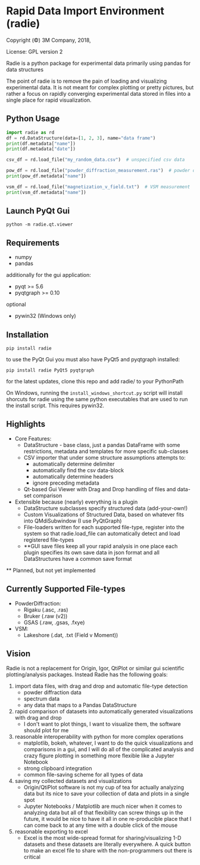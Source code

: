 # Rapid Data Import Environment (radie)

Copyright (&copy;) 3M Company, 2018, 

License: GPL version 2 

Radie is a python package for experimental data primarily using pandas
for data structures

The point of radie is to remove the pain of loading and visualizing
experimental data. It is not meant for complex plotting or pretty
pictures, but rather a focus on rapidly converging experimental data
stored in files into a single place for rapid visualization.

## Python Usage

```python
import radie as rd
df = rd.DataStructure(data=[1, 2, 3], name="data frame")
print(df.metadata["name"])
print(df.metadata["date"])

csv_df = rd.load_file("my_random_data.csv")  # unspecified csv data

pow_df = rd.load_file("powder_diffraction_measurement.ras")  # powder diffraction data
print(pow_df.metadata["name"])

vsm_df = rd.load_file("magnetization_v_field.txt")  # VSM measurement
print(vsm_df.metadata["name"])
```

## Launch PyQt Gui

```shell
python -m radie.qt.viewer
```

## Requirements
- numpy
- pandas

additionally for the gui application:
- pyqt >= 5.6
- pyqtgraph >= 0.10

optional
- pywin32 (Windows only)

## Installation

    pip install radie

to use the PyQt Gui you must also have PyQt5 and pyqtgraph installed:

    pip install radie PyQt5 pyqtgraph
    
for the latest updates, clone this repo and add radie/ to your PythonPath

On Windows, running the `install_windows_shortcut.py` script will install
shorcuts for radie using the same python executables that are used to
run the install script.  This requires pywin32.

## Highlights

-   Core Features:
    -   DataStructure - base class, just a pandas DataFrame with some
        restrictions, metadata and templates for more specific
        sub-classes
    -   CSV importer that under some structure assumptions attempts to:
        -   automatically determine delimiter
        -   automatically find the csv data-block
        -   automatically determine headers
        -   ignore preceding metadata
    -   Qt-based Gui Viewer with Drag and Drop handling of files and
        data-set comparison
-   Extensible because (nearly) everything is a plugin
    -   DataStructure subclasses specify structured data
        (add-your-own!)
    -   Custom Visualizations of Structured Data, based on whatever fits
        into QMdiSubwindow (I use PyQtGraph)
    -   File-loaders written for each supported file-type, register into
        the system so that radie.load\_file can automatically detect
        and load registered file-types
    -   \*\*GUI save files keep all your rapid analysis in one place
        each plugin specifies its own save data in json format and all
        DataStructures have a common save format

\*\* Planned, but not yet implemented

## Currently Supported File-types

-   PowderDiffraction:
    -   Rigaku (.asc, .ras)
    -   Bruker (.raw (v2))
    -   GSAS (.raw, .gsas, .fxye)
-   VSM:
    -   Lakeshore (.dat, .txt (Field v Moment))

## Vision

Radie is not a replacement for Origin, Igor, QtiPlot or similar gui
scientific plotting/analysis packages. Instead Radie has the
following goals:

1.  import data files, with drag and drop and automatic file-type
    detection
    -   powder diffraction data
    -   spectrum data
    -   any data that maps to a Pandas DataStructure
2.  rapid comparison of datasets into automatically generated
    visualizations with drag and drop
    -   I don't want to plot things, I want to visualize them, the
        software should plot for me
3.  reasonable interoperability with python for more complex operations
    -   matplotlib, bokeh, whatever, I want to do the quick
        visualizations and comparisons in a gui, and I will do all of
        the complicated analysis and crazy figure plotting in something
        more flexible like a Jupyter Notebook
    -   strong clipboard integration
    -   common file-saving scheme for all types of data
4.  saving my collected datasets and visualizations
    -   Origin/QtiPlot software is not my cup of tea for actually
        analyzing data but its nice to save your collection of data and
        plots in a single spot
    -   Jupyter Notebooks / Matplotlib are much nicer when it comes to
        analyzing data but all of that flexibility can screw things up
        in the future, it would be nice to have it all in one
        re-producible place that I can come back to at any time with a
        double click of the mouse
5.  reasonable exporting to excel
    -   Excel is the most wide-spread format for sharing/visualizing 1-D
        datasets and these datasets are literally everywhere. A quick
        button to make an excel file to share with the non-programmers
        out there is critical
